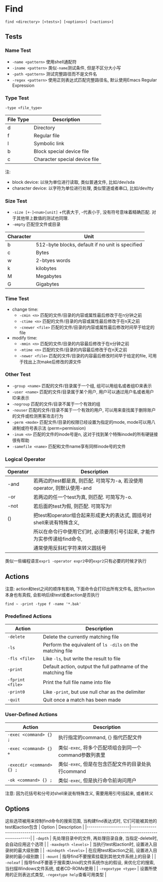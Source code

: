 # Find

`find <directory> [<tests>] [<options>] [<actions>]`

## Tests
### Name Test
* `-name <pattern>` 使用shell通配符
* `-iname <pattern>` 类似`-name`测试条件, 但是不区分大小写
* `-path <pattern>` 测试完整路径而不是文件名
* `-regex <pattern>` 使用正则表达式匹配完整路径名, 默认使用Emacs Regular Expression

### Type Test
`-type <file_type>`

| File Type | Description                   |
|-----------|-------------------------------|
| d         | Directory                     |
| f         | Regular file                  |
| l         | Symbolic link                 |
| b         | Block special device file     |
| c         | Character special device file |

注:
* block device: 以块为单位进行读取, 类似普通文件, 比如/dev/sda
* character device: 以字符为单位进行处理, 类似管道或者串口, 比如/dev/tty

### Size Test
* `-size [+-]<num>[unit]` +代表大于, -代表小于, 没有符号意味着精确匹配. 对于其他带上数值的测试也同理.
* `-empty` 匹配空文件或目录

| Character | Unit                                             |
|-----------|--------------------------------------------------|
| b         | 512-byte blocks, default if no unit is specified |
| c         | Bytes                                            |
| w         | 2-btyes words                                    |
| k         | kilobytes                                        |
| M         | Megabytes                                        |
| G         | Gigabytes                                        |

### Time Test
* change time:
    - `-cmin <n>` 匹配的文件/目录的内容或属性最后修改于在n分钟之前
    - `-ctime <n>` 匹配的文件/目录的内容或属性最后修改于在n天之前
    - `-cnewer <file>` 匹配的文件/目录的内容或属性最后修改时间早于给定的file
* modify time:
    - `-mmin <n>` 匹配的文件/目录的内容最后修改于在n分钟之前
    - `-mtime <n>` 匹配的文件/目录的内容最后修改于在n天之前
    - `-newer <file>` 匹配的文件/目录的内容最后修改时间早于给定的file, 可用于找出上次make后修改的源文件

### Other Test
* `-group <name>` 匹配的文件/目录属于一个组, 组可以用组名或者组ID来表示
* `-user <name>` 匹配的文件/目录属于某个用户, 用户可以通过用户名或者用户ID来表示
* `-nogroup` 匹配的文件/目录不属于一个有效的组
* `-nouser` 匹配的文件/目录不属于一个有效的用户, 可以用来查找属于删除账户的文件或检测黑客攻击行为
* `-perm <mode>` 匹配文件/目录的权限已经设置为指定的mode, mode可以用八进制或符号表示法 (perm=permission)
* `-inum <n>` 匹配的文件的inode号是n, 这对于找到某个特殊inode的所有硬链接很有帮助
* `-samefile <name>` 匹配和文件name享有同样inode号的文件

### Logical Operator
| Operator | Description                                                               |
|----------|---------------------------------------------------------------------------|
| -and     | 若两边的test都是真, 则匹配. 可简写为-a, 若没使用operator, 则默认使用-and    |
| -or      | 若两边的任一个test为真, 则匹配. 可简写为-o.                               |
| -not     | 若后面的test为假, 则匹配. 可简写为!                                       |
| ()       | 把test和operator组合起来形成更大的表达式, 圆括号对shell来说有特殊含义,      |
|          | 所以在命令行中使用它们时, 必须要用引号引起来, 才能作为实参传递给find命令, |
|          | 通常使用反斜杠字符来转义圆括号                                            |

类似一些编程语言`expr1 -operator expr2`中的`expr2`只有必要的时候才执行

## Actions
注意: action和test之间的顺序有影响, 下面命令会打印出所有文件名, 因为action本身也有真假, 会影响后续test或者action是否执行
```shell
find ~ -print -type f -name '*.bak'
```

### Predefined Actions
| Action           | Description                                                   |
|------------------|---------------------------------------------------------------|
| `-delete`        | Delete the currently matching file                            |
| `-ls`            | Perform the equivalent of `ls -dils` on the matching file     |
| `-fls <file>`    | Like `-ls`, but write the result to file                      |
| `-print`         | Default action, output the full pathname of the matching file |
| `-fprint <file>` | Print the full file name into file                            |
| `-print0`        | Like `-print`, but use null char as the delimiter             |
| `-quit`          | Quit once a match has been made                               |

### User-Defined Actions
| Action                    | Description                                            |
|---------------------------|--------------------------------------------------------|
| `-exec <command> {} ;`    | 执行指定的command, {} 指代匹配文件                     |
| `-exec <command> {} +`    | 类似`-exec`, 将多个匹配项组合到同一个command参数列表里 |
| `-execdir <command> {} ;` | 类似`-exec`, 但是在包含匹配文件的目录处执行command     |
| `-ok <command> {} ;`      | 类似`-exec`, 但是执行命令前询问用户                    |

注意: 因为花括号和分号对shell来说有特殊含义, 需要用用引号括起来, 或者转义

## Options

这些选项被用来控制find命令的搜索范围, 当构建find表达式时, 它们可能被其他的test和action包含
| Option               | Description                                                                                            |
|----------------------|--------------------------------------------------------------------------------------------------------|
| `-depth`             | 先处理目录中的文件, 再处理目录自身, 当指定-delete时, 会自动应用这个选项                                |
| `-maxdepth <levels>` | 当执行test和action时, 设置进入目录树的最大级别数                                                       |
| `-mindepth <levels>` | 在应用test和action之前, 设置进入目录树的最小级别数                                                     |
| `-mount`             | 指导find不要搜索挂载到其他文件系统上的目录                                                             |
| `-noleaf`            | 指导find不要基于搜索类Unix的文件系统作出的假设, 来优化它的搜索, 当扫描Windows文件系统, 或者CD-ROMs使用 |
| `-regextype <type>`  | 设置所使用的正则表达式类型, `-regextype help`查看可用类型                                              |
